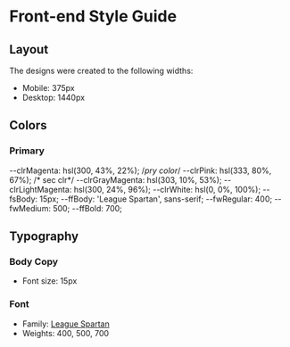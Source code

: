 # Front-end Style Guide

## Layout

The designs were created to the following widths:

- Mobile: 375px
- Desktop: 1440px

## Colors

### Primary

--clrMagenta: hsl(300, 43%, 22%); /*pry color*/
--clrPink: hsl(333, 80%, 67%); /* sec clr*/
--clrGrayMagenta: hsl(303, 10%, 53%);
--clrLightMagenta: hsl(300, 24%, 96%);
--clrWhite: hsl(0, 0%, 100%);
--fsBody: 15px;
--ffBody: 'League Spartan', sans-serif;
--fwRegular: 400;
--fwMedium: 500;
--ffBold: 700;

## Typography

### Body Copy

- Font size: 15px

### Font

- Family: [League Spartan](https://fonts.google.com/specimen/League+Spartan)
- Weights: 400, 500, 700
